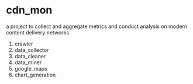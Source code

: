 cdn_mon
=======

a project to collect and aggregate metrics and conduct analysis on modern content delivery networks

1. crawler
2. data_collector
3. data_cleaner
4. data_miner
5. google_maps
6. chart_generation
